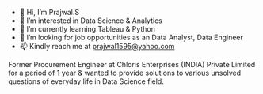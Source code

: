 - 👋 Hi, I’m Prajwal.S
- 👀 I’m interested in Data Science & Analytics 
- 🌱 I’m currently learning Tableau & Python  
- 💞️ I’m looking for job opportunities as an Data Analyst, Data Engineer
- 📫 Kindly reach me at prajwal1595@yahoo.com 

Former Procurement Engineer at Chloris Enterprises (INDIA) Private Limited for a period of 1 year & wanted to provide solutions to various unsolved questions of everyday life  in Data Science field.
